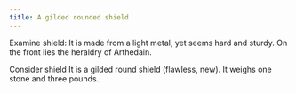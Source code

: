 ```yaml
---
title: A gilded rounded shield
---
```


Examine shield: It is made from a light metal, yet seems hard and
sturdy. On the front lies the heraldry of Arthedain.

Consider shield It is a gilded round shield (flawless, new). It weighs
one stone and three pounds.